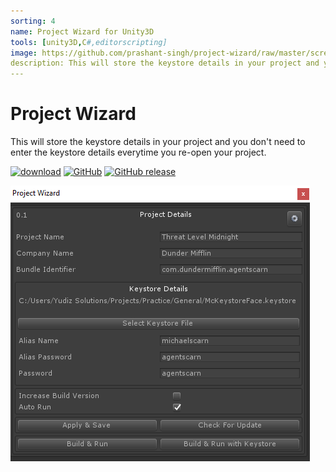 ```yaml
---
sorting: 4
name: Project Wizard for Unity3D
tools: [unity3D,C#,editorscripting]
image: https://github.com/prashant-singh/project-wizard/raw/master/screenshot.PNG
description: This will store the keystore details in your project and you don't need to enter the keystore details everytime you re-open your project.
---
```

# Project Wizard

This will store the keystore details in your project and you don't need to enter the keystore details everytime you re-open your project.

[![download](https://img.shields.io/badge/download-package-blue.svg)](https://github.com/prashant-singh/project-wizard/)
[![GitHub](https://img.shields.io/github/license/mashape/apistatus.svg?style=popout)](https://github.com/prashant-singh/project-wizard/blob/master/LICENSE)
[![GitHub release](https://img.shields.io/github/release/prashant-singh/project-wizard/all.svg)](https://github.com/prashant-singh/project-wizard/releases)

![Preview](https://github.com/prashant-singh/project-wizard/raw/master/screenshot.PNG)